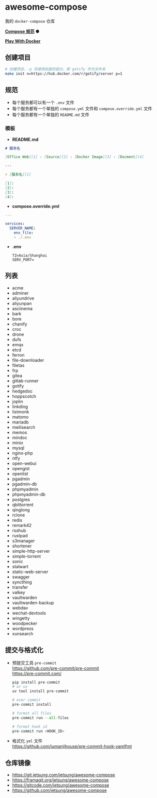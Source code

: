 # awesome-compose

我的 `docker-compose` 仓库

[**Compose 规范**](https://github.com/compose-spec/compose-spec) ● 

[**Play With Docker**](https://labs.play-with-docker.com/?stack=https://raw.githubusercontent.com/jetsung/awesome-compose/refs/heads/main/filetas/compose.yml)

## 创建项目
```bash
# 创建项目，-p 则使用前面的部分，即 gotify 作为文件夹
make init n=https://hub.docker.com/r/gotify/server p=1
```

## 规范

- 每个服务都可以有一个 `.env` 文件
- 每个服务都有一个单独的 `compose.yml` 文件和 `compose.override.yml` 文件
- 每个服务都有一个单独的 `README.md` 文件

### 模板
- **README.md** 
```markdown
# 服务名

[Office Web][1] - [Source][2] - [Docker Image][3] - [Docment][4]

---

> [服务名][1] 

[1]:
[2]:
[3]:
[4]:
```

- **compose.override.yml**
```yaml
---

services:
  SERVER_NAME:
    env_file:
    - ./.env
```

- **.env**
  ```dotenv
  TZ=Asia/Shanghai
  SERV_PORT=
  ```

## 列表

- acme
- adminer
- aliyundrive
- aliyunpan
- asciinema
- bark
- bore
- chanify
- croc
- drone
- dufs
- emqx
- etcd
- ferron
- file-downloader
- filetas
- frp
- gitea
- gitlab-runner
- gotify
- hedgedoc
- hoppscotch
- joplin
- linkding
- listmonk
- matomo
- mariadb
- meilisearch
- memos
- mindoc
- minio
- mysql
- nginx-php
- ntfy
- open-webui
- opengist
- openlist
- pgadmin
- pgadmin-db
- phpmyadmin
- phpmyadmin-db
- postgres
- qbittorrent
- qinglong
- rclone
- redis
- remark42
- rsshub
- rustpad
- s3manager
- shortener
- simple-http-server
- simple-torrent
- sonic
- stalwart
- static-web-server
- swagger
- syncthing
- transfer
- valkey
- vaultwarden
- vaultwarden-backup
- webdav
- wechat-devtools
- wingetty
- woodpecker
- wordpress
- xunsearch

## 提交与格式化

- 预提交工具 `pre-commit`  
  https://github.com/pre-commit/pre-commit  
  https://pre-commit.com/

  ```python
  pip install pre-commit
  # or uv
  uv tool install pre-commit

  # ever commit
  pre-commit install

  # format all files
  pre-commit run --all-files

  # format hook id
  pre-commit run <HOOK_ID>
  ```

- 格式化 `yml` 文件  
  https://github.com/jumanjihouse/pre-commit-hook-yamlfmt

## 仓库镜像

- https://git.jetsung.com/jetsung/awesome-compose
- https://framagit.org/jetsung/awesome-compose
- https://gitcode.com/jetsung/awesome-compose
- https://github.com/jetsung/awesome-compose
